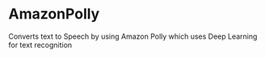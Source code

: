 # AmazonPolly
Converts text to Speech by using Amazon Polly which uses Deep Learning for text  recognition
